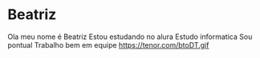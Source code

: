 # Beatriz
Ola meu nome é Beatriz 
Estou estudando no alura 
Estudo informatica 
Sou pontual
Trabalho bem em equipe 
https://tenor.com/btoDT.gif
